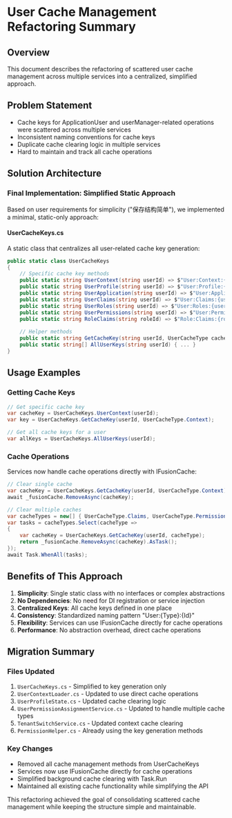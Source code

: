 # User Cache Management Refactoring Summary

## Overview
This document describes the refactoring of scattered user cache management across multiple services into a centralized, simplified approach.

## Problem Statement
- Cache keys for ApplicationUser and userManager-related operations were scattered across multiple services
- Inconsistent naming conventions for cache keys
- Duplicate cache clearing logic in multiple services
- Hard to maintain and track all cache operations

## Solution Architecture

### Final Implementation: Simplified Static Approach
Based on user requirements for simplicity ("保存结构简单"), we implemented a minimal, static-only approach:

#### UserCacheKeys.cs
A static class that centralizes all user-related cache key generation:

```csharp
public static class UserCacheKeys
{
    // Specific cache key methods
    public static string UserContext(string userId) => $"User:Context:{userId}";
    public static string UserProfile(string userId) => $"User:Profile:{userId}";
    public static string UserApplication(string userId) => $"User:Application:{userId}";
    public static string UserClaims(string userId) => $"User:Claims:{userId}";
    public static string UserRoles(string userId) => $"User:Roles:{userId}";
    public static string UserPermissions(string userId) => $"User:Permissions:{userId}";
    public static string RoleClaims(string roleId) => $"Role:Claims:{roleId}";
    
    // Helper methods
    public static string GetCacheKey(string userId, UserCacheType cacheType) { ... }
    public static string[] AllUserKeys(string userId) { ... }
}
```

## Usage Examples

### Getting Cache Keys
```csharp
// Get specific cache key
var cacheKey = UserCacheKeys.UserContext(userId);
var key = UserCacheKeys.GetCacheKey(userId, UserCacheType.Context);

// Get all cache keys for a user
var allKeys = UserCacheKeys.AllUserKeys(userId);
```

### Cache Operations
Services now handle cache operations directly with IFusionCache:

```csharp
// Clear single cache
var cacheKey = UserCacheKeys.GetCacheKey(userId, UserCacheType.Context);
await _fusionCache.RemoveAsync(cacheKey);

// Clear multiple caches
var cacheTypes = new[] { UserCacheType.Claims, UserCacheType.Permissions, UserCacheType.Context };
var tasks = cacheTypes.Select(cacheType =>
{
    var cacheKey = UserCacheKeys.GetCacheKey(userId, cacheType);
    return _fusionCache.RemoveAsync(cacheKey).AsTask();
});
await Task.WhenAll(tasks);
```

## Benefits of This Approach

1. **Simplicity**: Single static class with no interfaces or complex abstractions
2. **No Dependencies**: No need for DI registration or service injection
3. **Centralized Keys**: All cache keys defined in one place
4. **Consistency**: Standardized naming pattern "User:{Type}:{Id}"
5. **Flexibility**: Services can use IFusionCache directly for cache operations
6. **Performance**: No abstraction overhead, direct cache operations

## Migration Summary

### Files Updated
1. `UserCacheKeys.cs` - Simplified to key generation only
2. `UserContextLoader.cs` - Updated to use direct cache operations
3. `UserProfileState.cs` - Updated cache clearing logic
4. `UserPermissionAssignmentService.cs` - Updated to handle multiple cache types
5. `TenantSwitchService.cs` - Updated context cache clearing
6. `PermissionHelper.cs` - Already using the key generation methods

### Key Changes
- Removed all cache management methods from UserCacheKeys
- Services now use IFusionCache directly for cache operations
- Simplified background cache clearing with Task.Run
- Maintained all existing cache functionality while simplifying the API

This refactoring achieved the goal of consolidating scattered cache management while keeping the structure simple and maintainable.
